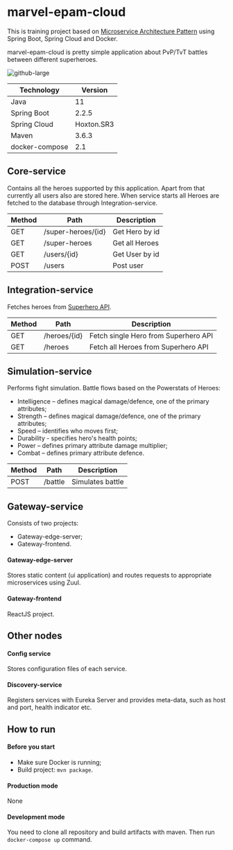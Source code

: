 # marvel-epam-cloud
This is training project based on [Microservice Architecture Pattern](https://martinfowler.com/microservices/) using 
Spring Boot, Spring Cloud and Docker.

marvel-epam-cloud is pretty simple application about PvP/TvT battles between different superheroes.

![github-large](https://user-images.githubusercontent.com/30087741/78811236-348d7400-79d2-11ea-92ec-bfaefaee0a6f.png)

Technology | Version|
------ | --------|
Java | 11|
Spring Boot | 2.2.5|
Spring Cloud | Hoxton.SR3|
Maven | 3.6.3|
docker-compose | 2.1 |

## Core-service
Contains all the heroes supported by this application. Apart from that currently all users also are stored here. When service
starts all Heroes are fetched to the database through Integration-service.

Method	| Path	| Description	| 
------ | ----------- | ------------ |
GET	| /super-heroes/{id}	| Get Hero by id	| 
GET	| /super-heroes	| Get all Heroes	| 
GET	| /users/{id}	| Get User by id	| 
POST	| /users	| Post user	|

## Integration-service
Fetches heroes from [Superhero API](https://superheroapi.com/).

Method	| Path	| Description	| 
------ | ----------- | ------------ |
GET	| /heroes/{id}	| Fetch single Hero from Superhero API	| 
GET	| /heroes| Fetch all Heroes from Superhero API	| 

## Simulation-service
Performs fight simulation. Battle flows based on the Powerstats of Heroes:
  - Intelligence – defines magical damage/defence, one of the primary attributes;
  - Strength – defines magical damage/defence, one of the primary attributes;
  - Speed – identifies who moves first;
  - Durability - specifies hero's health points;
  - Power – defines primary attribute damage multiplier;
  - Combat – defines primary attribute defence.
  
  Method	| Path	| Description	| 
  ------ | ----------- | ------------ |
  POST	| /battle	| Simulates battle	| 
  
## Gateway-service
Consists of two projects:
- Gateway-edge-server;
- Gateway-frontend.
#### Gateway-edge-server
Stores static content (ui application) and routes requests to appropriate microservices using Zuul.
#### Gateway-frontend
ReactJS project.
## Other nodes
#### Config service
Stores configuration files of each service.
#### Discovery-service
Registers services with Eureka Server and provides meta-data, such as host and port, health indicator etc.
## How to run
#### Before you start
- Make sure Docker is running;
- Build project: `mvn package`.

#### Production mode
None
#### Development mode
 You need to clone all repository and build artifacts with maven. Then run `docker-compose up` command.
